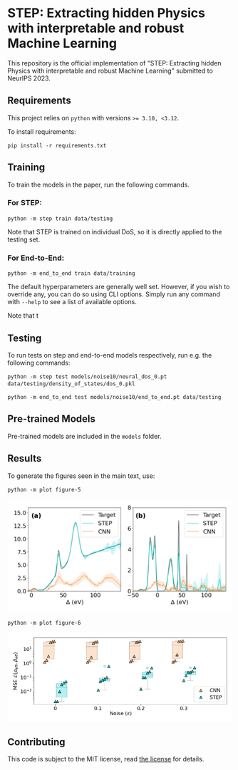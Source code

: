 # STEP: Extracting hidden Physics with interpretable and robust Machine Learning

This repository is the official implementation of "STEP: Extracting hidden Physics with interpretable and robust Machine Learning" submitted to NeurIPS 2023. 


## Requirements

This project relies on `python` with versions `>= 3.10, <3.12`.

To install requirements:

```setup
pip install -r requirements.txt
```

## Training

To train the models in the paper, run the following commands.

### For STEP:

```train
python -m step train data/testing
```

Note that STEP is trained on individual DoS, so it is directly applied to the testing set.

### For End-to-End:

```train
python -m end_to_end train data/training
```

The default hyperparameters are generally well set. However, if you wish to override any, you can
do so using CLI options. Simply run any command with `--help` to see a list of available options.

Note that t
## Testing

To run tests on step and end-to-end models respectively, run e.g. the following commands:

```test
python -m step test models/noise10/neural_dos_0.pt data/testing/density_of_states/dos_0.pkl
```

```test
python -m end_to_end test models/noise10/end_to_end.pt data/testing
```

## Pre-trained Models

Pre-trained models are included in the `models` folder.

## Results

To generate the figures seen in the main text, use:

```plot
python -m plot figure-5
```

![Figure 5 from the main text](./plot/figure_5.png)

```plot
python -m plot figure-6
```

![Figure 6 from the main text](./plot/figure_6.png)

## Contributing

This code is subject to the MIT license, read [the license](./LICENSE.txt) for details.

